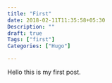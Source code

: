 ```yaml
---
title: "First"
date: 2018-02-11T11:35:58+05:30
Description: ""
draft: true
Tags: ["first"]
Categories: ["Hugo"]

---
```


Hello this is my first post.